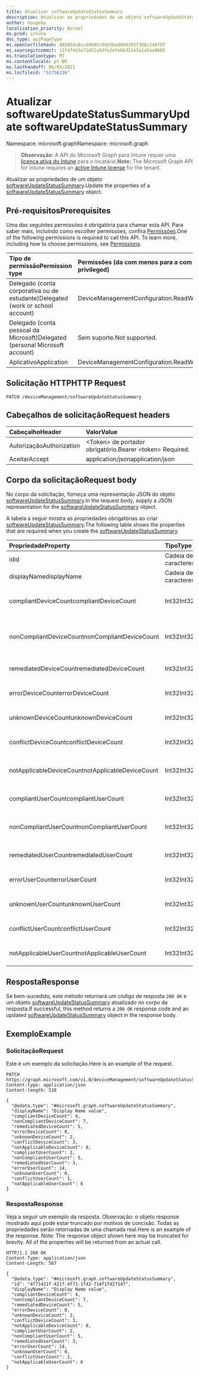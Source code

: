 ```yaml
---
title: Atualizar softwareUpdateStatusSummary
description: Atualizar as propriedades de um objeto softwareUpdateStatusSummary.
author: dougeby
localization_priority: Normal
ms.prod: intune
doc_type: apiPageType
ms.openlocfilehash: 48585dc0ccd4605c84e5bad0b8395f30bc248707
ms.sourcegitcommit: 13f474d3e71d32a5dfe2efebb351e3a1a5aa9685
ms.translationtype: MT
ms.contentlocale: pt-BR
ms.lasthandoff: 06/04/2021
ms.locfileid: "52756236"
---
```

# <a name="update-softwareupdatestatussummary"></a><span data-ttu-id="eb6c6-103">Atualizar softwareUpdateStatusSummary</span><span class="sxs-lookup"><span data-stu-id="eb6c6-103">Update softwareUpdateStatusSummary</span></span>

<span data-ttu-id="eb6c6-104">Namespace: microsoft.graph</span><span class="sxs-lookup"><span data-stu-id="eb6c6-104">Namespace: microsoft.graph</span></span>

> <span data-ttu-id="eb6c6-105">**Observação:** A API do Microsoft Graph para Intune requer uma [licença ativa do Intune](https://go.microsoft.com/fwlink/?linkid=839381) para o locatário.</span><span class="sxs-lookup"><span data-stu-id="eb6c6-105">**Note:** The Microsoft Graph API for Intune requires an [active Intune license](https://go.microsoft.com/fwlink/?linkid=839381) for the tenant.</span></span>

<span data-ttu-id="eb6c6-106">Atualizar as propriedades de um objeto [softwareUpdateStatusSummary](../resources/intune-deviceconfig-softwareupdatestatussummary.md).</span><span class="sxs-lookup"><span data-stu-id="eb6c6-106">Update the properties of a [softwareUpdateStatusSummary](../resources/intune-deviceconfig-softwareupdatestatussummary.md) object.</span></span>

## <a name="prerequisites"></a><span data-ttu-id="eb6c6-107">Pré-requisitos</span><span class="sxs-lookup"><span data-stu-id="eb6c6-107">Prerequisites</span></span>
<span data-ttu-id="eb6c6-p101">Uma das seguintes permissões é obrigatória para chamar esta API. Para saber mais, incluindo como escolher permissões, confira [Permissões](/graph/permissions-reference).</span><span class="sxs-lookup"><span data-stu-id="eb6c6-p101">One of the following permissions is required to call this API. To learn more, including how to choose permissions, see [Permissions](/graph/permissions-reference).</span></span>

|<span data-ttu-id="eb6c6-110">Tipo de permissão</span><span class="sxs-lookup"><span data-stu-id="eb6c6-110">Permission type</span></span>|<span data-ttu-id="eb6c6-111">Permissões (da com menos para a com mais privilégios)</span><span class="sxs-lookup"><span data-stu-id="eb6c6-111">Permissions (from least to most privileged)</span></span>|
|:---|:---|
|<span data-ttu-id="eb6c6-112">Delegado (conta corporativa ou de estudante)</span><span class="sxs-lookup"><span data-stu-id="eb6c6-112">Delegated (work or school account)</span></span>|<span data-ttu-id="eb6c6-113">DeviceManagementConfiguration.ReadWrite.All</span><span class="sxs-lookup"><span data-stu-id="eb6c6-113">DeviceManagementConfiguration.ReadWrite.All</span></span>|
|<span data-ttu-id="eb6c6-114">Delegado (conta pessoal da Microsoft)</span><span class="sxs-lookup"><span data-stu-id="eb6c6-114">Delegated (personal Microsoft account)</span></span>|<span data-ttu-id="eb6c6-115">Sem suporte.</span><span class="sxs-lookup"><span data-stu-id="eb6c6-115">Not supported.</span></span>|
|<span data-ttu-id="eb6c6-116">Aplicativo</span><span class="sxs-lookup"><span data-stu-id="eb6c6-116">Application</span></span>|<span data-ttu-id="eb6c6-117">DeviceManagementConfiguration.ReadWrite.All</span><span class="sxs-lookup"><span data-stu-id="eb6c6-117">DeviceManagementConfiguration.ReadWrite.All</span></span>|

## <a name="http-request"></a><span data-ttu-id="eb6c6-118">Solicitação HTTP</span><span class="sxs-lookup"><span data-stu-id="eb6c6-118">HTTP Request</span></span>
<!-- {
  "blockType": "ignored"
}
-->
``` http
PATCH /deviceManagement/softwareUpdateStatusSummary
```

## <a name="request-headers"></a><span data-ttu-id="eb6c6-119">Cabeçalhos de solicitação</span><span class="sxs-lookup"><span data-stu-id="eb6c6-119">Request headers</span></span>
|<span data-ttu-id="eb6c6-120">Cabeçalho</span><span class="sxs-lookup"><span data-stu-id="eb6c6-120">Header</span></span>|<span data-ttu-id="eb6c6-121">Valor</span><span class="sxs-lookup"><span data-stu-id="eb6c6-121">Value</span></span>|
|:---|:---|
|<span data-ttu-id="eb6c6-122">Autorização</span><span class="sxs-lookup"><span data-stu-id="eb6c6-122">Authorization</span></span>|<span data-ttu-id="eb6c6-123">&lt;Token&gt; de portador obrigatório.</span><span class="sxs-lookup"><span data-stu-id="eb6c6-123">Bearer &lt;token&gt; Required.</span></span>|
|<span data-ttu-id="eb6c6-124">Aceitar</span><span class="sxs-lookup"><span data-stu-id="eb6c6-124">Accept</span></span>|<span data-ttu-id="eb6c6-125">application/json</span><span class="sxs-lookup"><span data-stu-id="eb6c6-125">application/json</span></span>|

## <a name="request-body"></a><span data-ttu-id="eb6c6-126">Corpo da solicitação</span><span class="sxs-lookup"><span data-stu-id="eb6c6-126">Request body</span></span>
<span data-ttu-id="eb6c6-127">No corpo da solicitação, forneça uma representação JSON do objeto [softwareUpdateStatusSummary](../resources/intune-deviceconfig-softwareupdatestatussummary.md).</span><span class="sxs-lookup"><span data-stu-id="eb6c6-127">In the request body, supply a JSON representation for the [softwareUpdateStatusSummary](../resources/intune-deviceconfig-softwareupdatestatussummary.md) object.</span></span>

<span data-ttu-id="eb6c6-128">A tabela a seguir mostra as propriedades obrigatórias ao criar [softwareUpdateStatusSummary](../resources/intune-deviceconfig-softwareupdatestatussummary.md).</span><span class="sxs-lookup"><span data-stu-id="eb6c6-128">The following table shows the properties that are required when you create the [softwareUpdateStatusSummary](../resources/intune-deviceconfig-softwareupdatestatussummary.md).</span></span>

|<span data-ttu-id="eb6c6-129">Propriedade</span><span class="sxs-lookup"><span data-stu-id="eb6c6-129">Property</span></span>|<span data-ttu-id="eb6c6-130">Tipo</span><span class="sxs-lookup"><span data-stu-id="eb6c6-130">Type</span></span>|<span data-ttu-id="eb6c6-131">Descrição</span><span class="sxs-lookup"><span data-stu-id="eb6c6-131">Description</span></span>|
|:---|:---|:---|
|<span data-ttu-id="eb6c6-132">id</span><span class="sxs-lookup"><span data-stu-id="eb6c6-132">id</span></span>|<span data-ttu-id="eb6c6-133">Cadeia de caracteres</span><span class="sxs-lookup"><span data-stu-id="eb6c6-133">String</span></span>|<span data-ttu-id="eb6c6-134">Chave da entidade.</span><span class="sxs-lookup"><span data-stu-id="eb6c6-134">Key of the entity.</span></span>|
|<span data-ttu-id="eb6c6-135">displayName</span><span class="sxs-lookup"><span data-stu-id="eb6c6-135">displayName</span></span>|<span data-ttu-id="eb6c6-136">Cadeia de caracteres</span><span class="sxs-lookup"><span data-stu-id="eb6c6-136">String</span></span>|<span data-ttu-id="eb6c6-137">O nome da política.</span><span class="sxs-lookup"><span data-stu-id="eb6c6-137">The name of the policy.</span></span>|
|<span data-ttu-id="eb6c6-138">compliantDeviceCount</span><span class="sxs-lookup"><span data-stu-id="eb6c6-138">compliantDeviceCount</span></span>|<span data-ttu-id="eb6c6-139">Int32</span><span class="sxs-lookup"><span data-stu-id="eb6c6-139">Int32</span></span>|<span data-ttu-id="eb6c6-140">Número de dispositivos em conformidade.</span><span class="sxs-lookup"><span data-stu-id="eb6c6-140">Number of compliant devices.</span></span>|
|<span data-ttu-id="eb6c6-141">nonCompliantDeviceCount</span><span class="sxs-lookup"><span data-stu-id="eb6c6-141">nonCompliantDeviceCount</span></span>|<span data-ttu-id="eb6c6-142">Int32</span><span class="sxs-lookup"><span data-stu-id="eb6c6-142">Int32</span></span>|<span data-ttu-id="eb6c6-143">Número de dispositivos sem conformidade.</span><span class="sxs-lookup"><span data-stu-id="eb6c6-143">Number of non compliant devices.</span></span>|
|<span data-ttu-id="eb6c6-144">remediatedDeviceCount</span><span class="sxs-lookup"><span data-stu-id="eb6c6-144">remediatedDeviceCount</span></span>|<span data-ttu-id="eb6c6-145">Int32</span><span class="sxs-lookup"><span data-stu-id="eb6c6-145">Int32</span></span>|<span data-ttu-id="eb6c6-146">Número de dispositivos corrigidos.</span><span class="sxs-lookup"><span data-stu-id="eb6c6-146">Number of remediated devices.</span></span>|
|<span data-ttu-id="eb6c6-147">errorDeviceCount</span><span class="sxs-lookup"><span data-stu-id="eb6c6-147">errorDeviceCount</span></span>|<span data-ttu-id="eb6c6-148">Int32</span><span class="sxs-lookup"><span data-stu-id="eb6c6-148">Int32</span></span>|<span data-ttu-id="eb6c6-149">Número de dispositivos com erro.</span><span class="sxs-lookup"><span data-stu-id="eb6c6-149">Number of devices had error.</span></span>|
|<span data-ttu-id="eb6c6-150">unknownDeviceCount</span><span class="sxs-lookup"><span data-stu-id="eb6c6-150">unknownDeviceCount</span></span>|<span data-ttu-id="eb6c6-151">Int32</span><span class="sxs-lookup"><span data-stu-id="eb6c6-151">Int32</span></span>|<span data-ttu-id="eb6c6-152">Número de dispositivos desconhecidos.</span><span class="sxs-lookup"><span data-stu-id="eb6c6-152">Number of unknown devices.</span></span>|
|<span data-ttu-id="eb6c6-153">conflictDeviceCount</span><span class="sxs-lookup"><span data-stu-id="eb6c6-153">conflictDeviceCount</span></span>|<span data-ttu-id="eb6c6-154">Int32</span><span class="sxs-lookup"><span data-stu-id="eb6c6-154">Int32</span></span>|<span data-ttu-id="eb6c6-155">Número de dispositivos em conflito.</span><span class="sxs-lookup"><span data-stu-id="eb6c6-155">Number of conflict devices.</span></span>|
|<span data-ttu-id="eb6c6-156">notApplicableDeviceCount</span><span class="sxs-lookup"><span data-stu-id="eb6c6-156">notApplicableDeviceCount</span></span>|<span data-ttu-id="eb6c6-157">Int32</span><span class="sxs-lookup"><span data-stu-id="eb6c6-157">Int32</span></span>|<span data-ttu-id="eb6c6-158">Número de dispositivos não aplicáveis.</span><span class="sxs-lookup"><span data-stu-id="eb6c6-158">Number of not applicable devices.</span></span>|
|<span data-ttu-id="eb6c6-159">compliantUserCount</span><span class="sxs-lookup"><span data-stu-id="eb6c6-159">compliantUserCount</span></span>|<span data-ttu-id="eb6c6-160">Int32</span><span class="sxs-lookup"><span data-stu-id="eb6c6-160">Int32</span></span>|<span data-ttu-id="eb6c6-161">Número de usuários em conformidade.</span><span class="sxs-lookup"><span data-stu-id="eb6c6-161">Number of compliant users.</span></span>|
|<span data-ttu-id="eb6c6-162">nonCompliantUserCount</span><span class="sxs-lookup"><span data-stu-id="eb6c6-162">nonCompliantUserCount</span></span>|<span data-ttu-id="eb6c6-163">Int32</span><span class="sxs-lookup"><span data-stu-id="eb6c6-163">Int32</span></span>|<span data-ttu-id="eb6c6-164">Número de usuários em não conformidade.</span><span class="sxs-lookup"><span data-stu-id="eb6c6-164">Number of non compliant users.</span></span>|
|<span data-ttu-id="eb6c6-165">remediatedUserCount</span><span class="sxs-lookup"><span data-stu-id="eb6c6-165">remediatedUserCount</span></span>|<span data-ttu-id="eb6c6-166">Int32</span><span class="sxs-lookup"><span data-stu-id="eb6c6-166">Int32</span></span>|<span data-ttu-id="eb6c6-167">Número de usuários corrigidos.</span><span class="sxs-lookup"><span data-stu-id="eb6c6-167">Number of remediated users.</span></span>|
|<span data-ttu-id="eb6c6-168">errorUserCount</span><span class="sxs-lookup"><span data-stu-id="eb6c6-168">errorUserCount</span></span>|<span data-ttu-id="eb6c6-169">Int32</span><span class="sxs-lookup"><span data-stu-id="eb6c6-169">Int32</span></span>|<span data-ttu-id="eb6c6-170">Número de usuários com erro.</span><span class="sxs-lookup"><span data-stu-id="eb6c6-170">Number of users had error.</span></span>|
|<span data-ttu-id="eb6c6-171">unknownUserCount</span><span class="sxs-lookup"><span data-stu-id="eb6c6-171">unknownUserCount</span></span>|<span data-ttu-id="eb6c6-172">Int32</span><span class="sxs-lookup"><span data-stu-id="eb6c6-172">Int32</span></span>|<span data-ttu-id="eb6c6-173">Número de usuários desconhecidos.</span><span class="sxs-lookup"><span data-stu-id="eb6c6-173">Number of unknown users.</span></span>|
|<span data-ttu-id="eb6c6-174">conflictUserCount</span><span class="sxs-lookup"><span data-stu-id="eb6c6-174">conflictUserCount</span></span>|<span data-ttu-id="eb6c6-175">Int32</span><span class="sxs-lookup"><span data-stu-id="eb6c6-175">Int32</span></span>|<span data-ttu-id="eb6c6-176">Número de usuários com conflitos.</span><span class="sxs-lookup"><span data-stu-id="eb6c6-176">Number of conflict users.</span></span>|
|<span data-ttu-id="eb6c6-177">notApplicableUserCount</span><span class="sxs-lookup"><span data-stu-id="eb6c6-177">notApplicableUserCount</span></span>|<span data-ttu-id="eb6c6-178">Int32</span><span class="sxs-lookup"><span data-stu-id="eb6c6-178">Int32</span></span>|<span data-ttu-id="eb6c6-179">Número de usuários não aplicáveis.</span><span class="sxs-lookup"><span data-stu-id="eb6c6-179">Number of not applicable users.</span></span>|



## <a name="response"></a><span data-ttu-id="eb6c6-180">Resposta</span><span class="sxs-lookup"><span data-stu-id="eb6c6-180">Response</span></span>
<span data-ttu-id="eb6c6-181">Se bem-sucedido, este método retornará um código de resposta `200 OK` e um objeto [softwareUpdateStatusSummary](../resources/intune-deviceconfig-softwareupdatestatussummary.md) atualizado no corpo da resposta.</span><span class="sxs-lookup"><span data-stu-id="eb6c6-181">If successful, this method returns a `200 OK` response code and an updated [softwareUpdateStatusSummary](../resources/intune-deviceconfig-softwareupdatestatussummary.md) object in the response body.</span></span>

## <a name="example"></a><span data-ttu-id="eb6c6-182">Exemplo</span><span class="sxs-lookup"><span data-stu-id="eb6c6-182">Example</span></span>

### <a name="request"></a><span data-ttu-id="eb6c6-183">Solicitação</span><span class="sxs-lookup"><span data-stu-id="eb6c6-183">Request</span></span>
<span data-ttu-id="eb6c6-184">Este é um exemplo da solicitação.</span><span class="sxs-lookup"><span data-stu-id="eb6c6-184">Here is an example of the request.</span></span>
``` http
PATCH https://graph.microsoft.com/v1.0/deviceManagement/softwareUpdateStatusSummary
Content-type: application/json
Content-length: 518

{
  "@odata.type": "#microsoft.graph.softwareUpdateStatusSummary",
  "displayName": "Display Name value",
  "compliantDeviceCount": 4,
  "nonCompliantDeviceCount": 7,
  "remediatedDeviceCount": 5,
  "errorDeviceCount": 0,
  "unknownDeviceCount": 2,
  "conflictDeviceCount": 3,
  "notApplicableDeviceCount": 8,
  "compliantUserCount": 2,
  "nonCompliantUserCount": 5,
  "remediatedUserCount": 3,
  "errorUserCount": 14,
  "unknownUserCount": 0,
  "conflictUserCount": 1,
  "notApplicableUserCount": 6
}
```

### <a name="response"></a><span data-ttu-id="eb6c6-185">Resposta</span><span class="sxs-lookup"><span data-stu-id="eb6c6-185">Response</span></span>
<span data-ttu-id="eb6c6-p102">Veja a seguir um exemplo da resposta. Observação: o objeto response mostrado aqui pode estar truncado por motivos de concisão. Todas as propriedades serão retornadas de uma chamada real.</span><span class="sxs-lookup"><span data-stu-id="eb6c6-p102">Here is an example of the response. Note: The response object shown here may be truncated for brevity. All of the properties will be returned from an actual call.</span></span>
``` http
HTTP/1.1 200 OK
Content-Type: application/json
Content-Length: 567

{
  "@odata.type": "#microsoft.graph.softwareUpdateStatusSummary",
  "id": "4f71421f-421f-4f71-1f42-714f1f42714f",
  "displayName": "Display Name value",
  "compliantDeviceCount": 4,
  "nonCompliantDeviceCount": 7,
  "remediatedDeviceCount": 5,
  "errorDeviceCount": 0,
  "unknownDeviceCount": 2,
  "conflictDeviceCount": 3,
  "notApplicableDeviceCount": 8,
  "compliantUserCount": 2,
  "nonCompliantUserCount": 5,
  "remediatedUserCount": 3,
  "errorUserCount": 14,
  "unknownUserCount": 0,
  "conflictUserCount": 1,
  "notApplicableUserCount": 6
}
```




